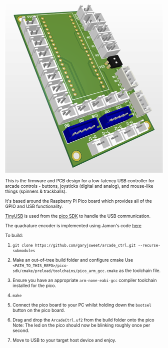 ![Screenshot](docs/images/board_preview.png)

This is the firmware and PCB design for a low-latency USB controller for arcade controls - buttons, joysticks (digital and analog), and mouse-like things (spinners & trackballs).

It's based around the Raspberry Pi Pico board which provides all of the GPIO and USB functionality.

[TinyUSB](https://github.com/hathach/tinyusb) is used from the [pico SDK](https://github.com/raspberrypi/pico-sdk) to handle the USB communication.

The quadrature encoder is implemented using Jamon's code [here](https://github.com/jamon/pi-pico-pio-quadrature-encoder)

To build:

1) `git clone https://github.com/garyjsweet/arcade_ctrl.git --recurse-submodules`

2) Make an out-of-tree build folder and configure cmake
   Use `<PATH_TO_THIS_REPO>/pico-sdk/cmake/preload/toolchains/pico_arm_gcc.cmake` as the toolchain file.

3) Ensure you have an appropriate `arm-none-eabi-gcc` compiler toolchain installed for the pico.

4) `make`

5) Connect the pico board to your PC whilst holding down the `bootsel` button on the pico board.

6) Drag and drop the `ArcadeCtrl.uf2` from the build folder onto the pico
   Note: The led on the pico should now be blinking roughly once per second.

7) Move to USB to your target host device and enjoy.